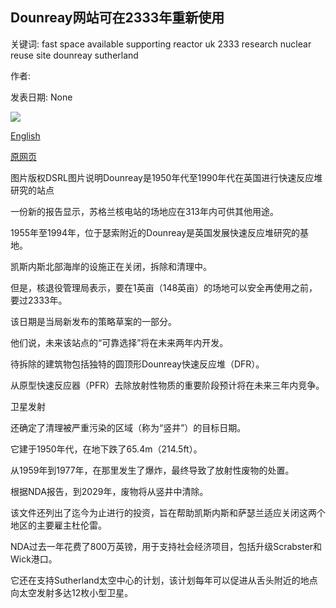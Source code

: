 ## Dounreay网站可在2333年重新使用

关键词: fast space available supporting reactor uk 2333 research nuclear reuse site dounreay sutherland

作者: 

发表日期: None

![](https://ichef.bbci.co.uk/news/1024/branded_news/6864/production/_98742762_dome.jpg)

[English](Dounreay%20site%20available%20for%20reuse%20in%20the%20year%202333.md)

[原网页](https://www.bbc.com/news/uk-scotland-highlands-islands-53848766)

图片版权DSRL图片说明Dounreay是1950年代至1990年代在英国进行快速反应堆研究的站点

一份新的报告显示，苏格兰核电站的场地应在313年内可供其他用途。

1955年至1994年，位于瑟索附近的Dounreay是英国发展快速反应堆研究的基地。

凯斯内斯北部海岸的设施正在关闭，拆除和清理中。

但是，核退役管理局表示，要在1英亩（148英亩）的场地可以安全再使用之前，要过2333年。

该日期是当局新发布的策略草案的一部分。

他们说，未来该站点的“可靠选择”将在未来两年内开发。

待拆除的建筑物包括独特的圆顶形Dounreay快速反应堆（DFR）。

从原型快速反应器（PFR）去除放射性物质的重要阶段预计将在未来三年内竞争。

卫星发射

还确定了清理被严重污染的区域（称为“竖井”）的目标日期。

它建于1950年代，在地下跌了65.4m（214.5ft）。

从1959年到1977年，在那里发生了爆炸，最终导致了放射性废物的处置。

根据NDA报告，到2029年，废物将从竖井中清除。

该文件还列出了迄今为止进行的投资，旨在帮助凯斯内斯和萨瑟兰适应关闭这两个地区的主要雇主杜伦雷。

NDA过去一年花费了800万英镑，用于支持社会经济项目，包括升级Scrabster和Wick港口。

它还在支持Sutherland太空中心的计划，该计划每年可以促进从舌头附近的地点向太空发射多达12枚小型卫星。
